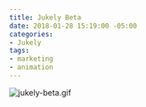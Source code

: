 ```yaml
---
title: Jukely Beta
date: 2018-01-28 15:19:00 -05:00
categories:
- Jukely
tags:
- marketing
- animation
---
```


![jukely-beta.gif](/uploads/jukely-beta.gif)